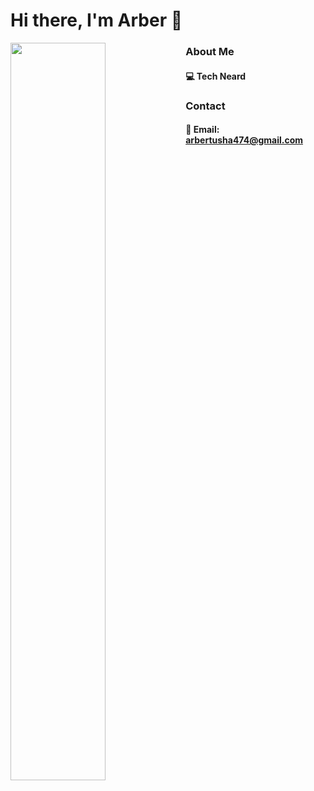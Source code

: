 # Hi there, I'm Arber 👋

<img align="left" width="55%" src="https://github-readme-stats.vercel.app/api?username=arbertu474&show_icons=true&theme=radical"> 

<!-- <img align="left" width="47%" src="https://github-readme-stats.vercel.app/api/top-langs/?username=arbertu474&layout=compact)](https://github.com/anuraghazra/github-readme-stats">  -->
### About Me
  #### 💻 Tech Neard
<!--   ##### 🔭 I’m currently working on Web Development -->
<!--   #### 🌱 I’m currently learning Flutter -->
### Contact  
  #### 📧 Email: arbertusha474@gmail.com
